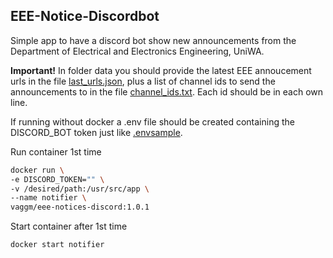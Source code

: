## EEE-Notice-Discordbot

Simple app to have a discord bot show new announcements 
from the Department of Electrical and Electronics Engineering, UniWA.

**Important!** In folder data you should provide the latest EEE annoucement urls in the file [last_urls.json](./data/last_urls.json),
plus a list of channel ids to send the announcements to in the file [channel_ids.txt](./data/channel_ids.txt). Each id should be in each own line.

If running without docker a .env file should be created containing the DISCORD_BOT token just like [.envsample](./.envsample).

Run container 1st time
```bash
docker run \
-e DISCORD_TOKEN="" \
-v /desired/path:/usr/src/app \
--name notifier \
vaggm/eee-notices-discord:1.0.1
```

Start container after 1st time
```bash
docker start notifier
```
